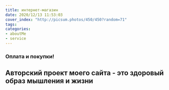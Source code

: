 ```yaml
---
title: интернет-магазин
date: 2020/12/13 11:53:03
cover_index: "http://picsum.photos/450/450?random=71"
tags:
categories:
- aboutMe
- service
---
```


### Оплата и покупки!

<!-- more -->

## Авторский проект моего сайта - это здоровый образ мышления и жизни

<div id="my-store-42739242"></div>
<div>
<script data-cfasync="false" type="text/javascript" src="https://app.ecwid.com/script.js?42739242&data_platform=code&data_date=2020-12-13" charset="utf-8"></script><script type="text/javascript"> xProductBrowser("categoriesPerRow=3","views=grid(20,3) list(60) table(60)","categoryView=grid","searchView=list","id=my-store-42739242");</script>
</div>
